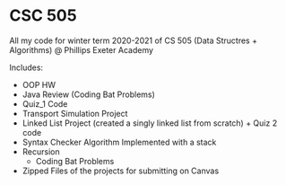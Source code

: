 # CSC 505
 All my code for winter term 2020-2021 of CS 505 (Data Structres + Algorithms) @ Phillips Exeter Academy

Includes:
 - OOP HW  <br/>
 - Java Review (Coding Bat Problems) <br/>
 - Quiz_1 Code <br/>
 - Transport Simulation Project
 - Linked List Project (created a singly linked list from scratch) + Quiz 2 code 
 - Syntax Checker Algorithm Implemented with a stack
 - Recursion
   - Coding Bat Problems
 - Zipped Files of the projects for submitting on Canvas

